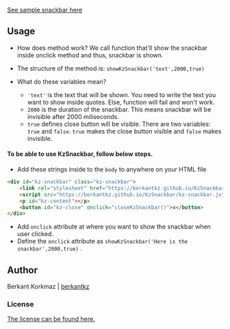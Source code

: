 [See sample snackbar here](https://berkantkz.github.io/KzSnackbar/sample)

## Usage

* How does method work?
We call function that'll show the snackbar inside onclick method and thus, snackbar is shown.

* The structure of the method is:
```showKzSnackbar('text',2000,true)```

* What do these variables mean?
	* ``'text'`` is the text that will be shown. You need to write the text you want to show inside quotes. Else, function will fail and won't work.
	* ``2000`` is the duration of the snackbar.  This means snackbar will be invisible after 2000 miliseconds.
	* ``true`` defines close button will be visible. There are two variables: ``true`` and ``false``. ``true`` makes the close button visible and ``false`` makes invisible.

#### To be able to use KzSnackbar, follow below steps.

* Add these strings inside to the ```body``` to anywhere on your HTML file
```HTML
<div id="kz-snackbar" class="kz-snackbar">
	<link rel="stylesheet" href="https://berkantkz.github.io/KzSnackbar/kz-snackbar.css" />
	<script src="https://berkantkz.github.io/KzSnackbar/kz-snackbar.js"></script>
	<p id="kz-content"></p>
	<button id="kz-close" onclick="closeKzSnackbar()">x</button>
</div>
```
* Add ```onclick``` attribute at where you want to show the snackbar when user clicked.
* Define the ``onclick`` attribute as ```showKzSnackbar('Here is the snackbar',2000,true)``` .

## Author
Berkant Korkmaz | [berkantkz](https://berkantkz.github.io)

### License
[The license can be found here.](https://github.com/berkantkz/KzSnackbar/blob/master/LICENSE)
